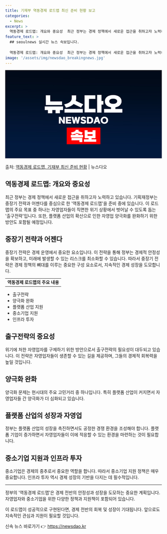 ```yaml
---
title: 기재부 역동경제 로드맵 최신 준비 현황 보고
categories:
  - News
excerpt: >
  역동경제 로드맵: 개요와 중요성  최근 정부는 경제 정책에서 새로운 접근을 취하고자 노력하고 있습니다. 기획…
feature_text: >
  ## seoulnews 실시간 뉴스 속보입니다.

  역동경제 로드맵: 개요와 중요성  최근 정부는 경제 정책에서 새로운 접근을 취하고자 노력하고 있습니다. 기획…
image: '/assets/img/newsdao_breakingnews.jpg'
---
```


![뉴스다오 속보](/assets/img/newsdao_breakingnews.jpg)

<p>출처: <a href="https://newsdao.kr/4265" rel="dofollow">역동경제 로드맵, 기재부 최신 준비 현황</a> | 뉴스다오</p>

<h2 data-ke-size="size26">역동경제 로드맵: 개요와 중요성</h2>
<p data-ke-size="size16">최근 정부는 경제 정책에서 새로운 접근을 취하고자 노력하고 있습니다. 기획재정부는 중장기 전략과 어젠다를 중심으로 한 '역동경제 로드맵'을 준비 중에 있습니다. 이 로드맵의 주요 목표 중 하나는 자영업자들이 직면한 위기 상황에서 벗어날 수 있도록 돕는 '출구전략'입니다. 또한, 플랫폼 산업의 확산으로 인한 자영업 양극화를 완화하기 위한 방안도 포함될 예정입니다.</p>

<h2 data-ke-size="size26">중장기 전략과 어젠다</h2>
<p data-ke-size="size16">중장기 전략은 경제 운영에서 중요한 요소입니다. 이 전략을 통해 정부는 경제적 안정성을 확보하고, 미래에 발생할 수 있는 리스크를 최소화할 수 있습니다. 따라서 중장기 전략은 경제 정책의 뼈대를 이루는 중요한 구성 요소로서, 지속적인 경제 성장을 도모합니다.</p>

<table>
	<tr>
		<td style="text-align: center; height: 17px;"><b>역동경제 로드맵의 주요 내용</b></td>
	</tr>
</table>
<ul>
	<li>출구전략</li>
	<li>양극화 완화</li>
	<li>플랫폼 산업 지원</li>
	<li>중소기업 지원</li>
	<li>인프라 투자</li>
</ul>

<h2 data-ke-size="size26">출구전략의 중요성</h2>
<p data-ke-size="size16">위기에 처한 자영업자를 구제하기 위한 방안으로서 출구전략의 필요성이 대두되고 있습니다. 이 전략은 자영업자들이 생존할 수 있는 길을 제공하며, 그들의 경제적 회복력을 높일 것입니다.</p>

<h2 data-ke-size="size26">양극화 완화</h2>
<p data-ke-size="size16">양극화 문제는 현시대의 주요 고민거리 중 하나입니다. 특히 플랫폼 산업이 커지면서 자영업자들 간 양극화가 더 심화되고 있습니다.</p>

<h2 data-ke-size="size26">플랫폼 산업의 성장과 자영업</h2>
<p data-ke-size="size16">정부는 플랫폼 산업의 성장을 촉진하면서도 공정한 경쟁 환경을 조성해야 합니다. 플랫폼 기업이 증가하면서 자영업자들이 이에 적응할 수 있는 환경을 마련하는 것이 필요합니다.</p>

<h2 data-ke-size="size26">중소기업 지원과 인프라 투자</h2>
<p data-ke-size="size16">중소기업은 경제의 중추로서 중요한 역할을 합니다. 따라서 중소기업 지원 정책은 매우 중요합니다. 인프라 투자 역시 경제 성장의 기반을 다지는 데 필수적입니다.</p>

<hr>
<p data-ke-size="size16">정부의 '역동경제 로드맵'은 경제 전반의 안정성과 성장을 도모하는 중요한 계획입니다. 자영업자와 중소기업을 위한 다양한 정책과 지원책이 포함되어 있습니다.</p>
<p data-ke-size="size16">이 로드맵이 성공적으로 구현된다면, 경제 전반의 회복 및 성장이 기대됩니다. 앞으로도 지속적인 관심과 지원이 필요할 것입니다.</p> 

신속 뉴스 바로가기 👉 <a href="https://newsdao.kr" rel="dofollow">https://newsdao.kr</a>


